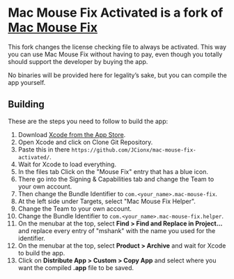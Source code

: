 # Mac Mouse Fix Activated is a fork of [Mac Mouse Fix](https://github.com/manishshanker/mac-mouse-fix-activated)

This fork changes the license checking file to always be activated. This way you can use Mac Mouse Fix without having to pay, even though you totally should support the developer by buying the app.

No binaries will be provided here for legality’s sake, but you can compile the app yourself.

## Building
These are the steps you need to follow to build the app:

1. Download [Xcode from the App Store](https://apps.apple.com/us/app/xcode/id497799835?mt=12/).
2. Open Xcode and click on Clone Git Repository.
3. Paste this in there `https://github.com/JCionx/mac-mouse-fix-activated/`.
4. Wait for Xcode to load everything.
5. In the files tab Click on the "Mouse Fix" entry that has a blue icon.
6. There go into the Signing & Capabilities tab and change the Team to your own account.
7. Then change the Bundle Identifier to `com.<your_name>.mac-mouse-fix`.
8. At the left side under Targets, select "Mac Mouse Fix Helper".
9. Change the Team to your own account.
10. Change the Bundle Identifier to `com.<your_name>.mac-mouse-fix.helper`.
11. On the menubar at the top, select **Find > Find and Replace in Project...** and replace every entry of "mshank" with the name you used for the identifier.
12. On the menubar at the top, select **Product > Archive** and wait for Xcode to build the app.
13. Click on **Distribute App > Custom > Copy App** and select where you want the compiled **.app** file to be saved.
